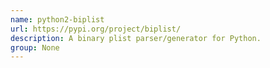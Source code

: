 ```yaml
---
name: python2-biplist
url: https://pypi.org/project/biplist/
description: A binary plist parser/generator for Python.
group: None
---
```

